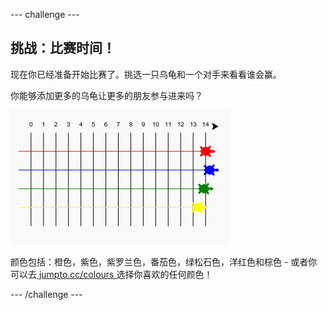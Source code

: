 --- challenge ---

## 挑战：比赛时间！

现在你已经准备开始比赛了。挑选一只乌龟和一个对手来看看谁会赢。

你能够添加更多的乌龟让更多的朋友参与进来吗？

![截图](images/race-more.png)

颜色包括：橙色，紫色，紫罗兰色，番茄色，绿松石色，洋红色和棕色 - 或者你可以去[ jumpto.cc/colours ](http://jumpto.cc/colours)选择你喜欢的任何颜色！

--- /challenge ---